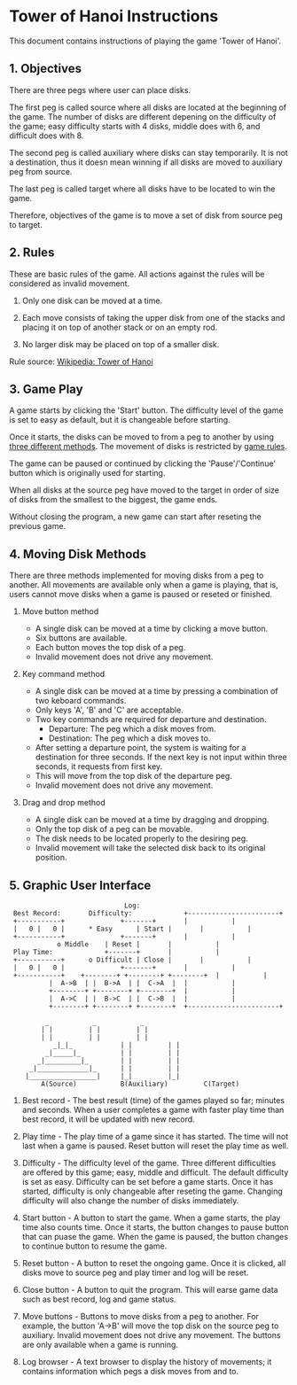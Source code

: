 <!--
  Tower of Hanoi Instructions

  Author: Jun Jung
  Student Number: 292961
  Email: jun.jung@tuni.fi
-->

# Tower of Hanoi Instructions

This document contains instructions of playing the game 'Tower of Hanoi'.


## 1. Objectives

There are three pegs where user can place disks.

The first peg is called source where all disks are located at the beginning of the game.
The number of disks are different depening on the difficulty of the game; easy difficulty starts with 4 disks, middle does with 6, and difficult does with 8.

The second peg is called auxiliary where disks can stay temporarily.
It is not a destination, thus it doesn mean winning if all disks are moved to auxiliary peg from source.

The last peg is called target where all disks have to be located to win the game.

Therefore, objectives of the game is to move a set of disk from source peg to target.


## 2. Rules

These are basic rules of the game.
All actions against the rules will be considered as invalid movement.

1. Only one disk can be moved at a time.

2. Each move consists of taking the upper disk from one of the stacks and placing it on top of another stack or on an empty rod.

3. No larger disk may be placed on top of a smaller disk.

Rule source: [Wikipedia: Tower of Hanoi](https://en.wikipedia.org/wiki/Tower_of_Hanoi)


## 3. Game Play

A game starts by clicking the 'Start' button.
The difficulty level of the game is set to easy as default, but it is changeable before starting.

Once it starts, the disks can be moved to from a peg to another by using [three different methods](#4.moving-disk-methods).
The movement of disks is restricted by [game rules](#2.rules).

The game can be paused or continued by clicking the 'Pause'/'Continue' button which is originally used for starting.

When all disks at the source peg have moved to the target in order of size of disks from the smallest to the biggest, the game ends.

Without closing the program, a new game can start after reseting the previous game.


## 4. Moving Disk Methods

There are three methods implemented for moving disks from a peg to another.
All movements are available only when a game is playing, that is, users cannot move disks when a game is paused or reseted or finished.

1. Move button method
    * A single disk can be moved at a time by clicking a move button.
    * Six buttons are available.
    * Each button moves the top disk of a peg.
    * Invalid movement does not drive any movement.

2. Key command method
    * A single disk can be moved at a time by pressing a combination of two keboard commands.
    * Only keys 'A', 'B' and 'C' are acceptable.
    * Two key commands are required for departure and destination.
        * Departure: The peg which a disk moves from.
        * Destination: The peg which a disk moves to.
    * After setting a departure point, the system is waiting for a destination for three seconds.
      If the next key is not input within three seconds, it requests from first key.
    * This will move from the top disk of the departure peg.
    * Invalid movement does not drive any movement.

3. Drag and drop method
    * A single disk can be moved at a time by dragging and dropping.
    * Only the top disk of a peg can be movable.
    * The disk needs to be located properly to the desiring peg.
    * Invalid movement will take the selected disk back to its original position.


## 5. Graphic User Interface

```text
							 Log:
 Best Record:		Difficulty: 			+-----------------------+
 +-----------+			    +-------+		|			|
 |   0 |   0 |		* Easy      | Start |		|			|
 +-----------+			    +-------+		|			|
			o Middle    | Reset |		|			|
 Play Time:			    +-------+		|			|
 +-----------+		o Difficult | Close |		|			|
 |   0 |   0 |			    +-------+		|			|
 +-----------+	  +--------+ +--------+ +--------+	|			|
		  |  A->B  | |  B->A  | |  C->A  |	|			|
		  +--------+ +--------+ +--------+	|			|
		  |  A->C  | |  B->C  | |  C->B  |	|			|
		  +--------+ +--------+ +--------+	+-----------------------+

		 _			 _			 _
		| |			| |			| |
		| |			| |			| |
	       _|_|_			| |			| |
	     _|_____|_			| |			| |
	   _|_________|_		| |			| |
	 _|_____________|_		| |			| |
	|_________________|		|_|			|_|
	    A(Source)		    B(Auxiliary)	     C(Target)
```

1. Best record  - The best result (time) of the games played so far; minutes and seconds.
		  When a user completes a game with faster play time than best record, 
		  it will be updated with new record.

2. Play time    - The play time of a game since it has started.
		  The time will not last when a game is paused.
		  Reset button will reset the play time as well.

3. Difficulty   - The difficulty level of the game.
		  Three different difficulties are offered by this game; easy, middle and difficult.
		  The default difficulty is set as easy.
		  Difficulty can be set before a game starts.
		  Once it has started, difficulty is only changeable after reseting the game.
		  Changing difficulty will also change the number of disks immediately.

4. Start button - A button to start the game.
		  When a game starts, the play time also counts time.
		  Once it starts, the button changes to pause button that can puase the game.
		  When the game is paused, the button changes to continue button to resume the game.

5. Reset button - A button to reset the ongoing game.
		  Once it is clicked, all disks move to source peg and play timer and log will be reset.
		  
6. Close button - A button to quit the program.
		  This will earse game data such as best record, log and game status.

6. Move buttons - Buttons to move disks from a peg to another.
		  For example, the button 'A->B' will move the top disk on the source peg to auxiliary.
		  Invalid movement does not drive any movement.
		  The buttons are only available when a game is running.

7. Log browser  - A text browser to display the history of movements;
		  it contains information which pegs a disk moves from and to.


